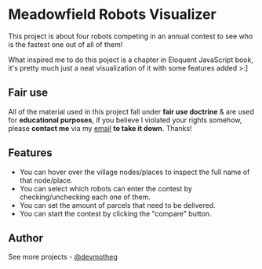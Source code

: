 # Meadowfield Robots Visualizer

This project is about four robots competing in an annual contest to see who is the fastest one out of all of them!

What inspired me to do this poject is a chapter in Eloquent JavaScript book, it's pretty much just a neat visualization of it with some features added >:]

## Fair use

All of the material used in this project fall under **fair use doctrine** & are used for **educational purposes**, if you believe I violated your rights somehow, please **contact me** via my [email](mailto:devmoinhu@gmail.com) **to take it down**. Thanks!

## Features

- You can hover over the village nodes/places to inspect the full name of that node/place.
- You can select which robots can enter the contest by checking/unchecking each one of them.
- You can set the amount of parcels that need to be delivered.
- You can start the contest by clicking the "compare" button.

## Author

See more projects - [@devmotheg](https://github.com/devmotheg?tab=repositories)
